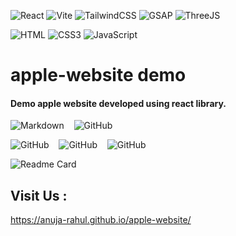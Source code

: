 ![React](https://img.shields.io/badge/-react-000?style=for-the-badge&logo=react)
![Vite](https://img.shields.io/badge/-vite-000?style=for-the-badge&logo=vite)
![TailwindCSS](https://img.shields.io/badge/-tailwindcss-000?style=for-the-badge&logo=tailwindcss)
![GSAP](https://img.shields.io/badge/-gsap-000?style=for-the-badge&logo=greensock)
![ThreeJS](https://img.shields.io/badge/-three.js-000?style=for-the-badge&logo=three.js)

![HTML](https://img.shields.io/badge/-HTML-000?style=for-the-badge&logo=html5)
![CSS3](https://img.shields.io/badge/css3-000?style=for-the-badge&logo=css3&logoColor=264de4)
![JavaScript](https://img.shields.io/badge/javascript-000?style=for-the-badge&logo=javascript)

# apple-website demo

#### Demo apple website developed using react library.

![Markdown](https://img.shields.io/badge/-Markdown-000?style=for-the-badge&logo=markdown)
&nbsp;&nbsp;
![GitHub](https://img.shields.io/badge/GitHub-%23181717.svg?style=for-the-badge&logo=github)

![GitHub](https://img.shields.io/github/forks/anuja-rahul/apple-website?style=for-the-badge&logo=github)
&nbsp;&nbsp;
![GitHub](https://img.shields.io/github/license/anuja-rahul/apple-website?style=for-the-badge&logo=github)
&nbsp;&nbsp;
![GitHub](https://img.shields.io/github/stars/anuja-rahul/apple-website?style=for-the-badge&logo=github)
&nbsp;&nbsp;

![Readme Card](https://github-readme-stats.vercel.app/api/pin/?username=anuja-rahul&repo=apple-website&theme=nightowl)

## Visit Us :

https://anuja-rahul.github.io/apple-website/
